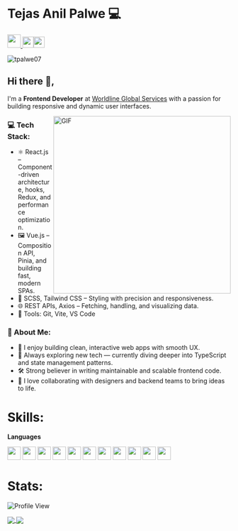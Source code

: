 # Tejas Anil Palwe 💻
<p>
<a href="https://twitter.com/palwe_tejas" target="_blank" rel="noopener noreferrer">
  <img src="https://img.shields.io/badge/X-000000?style=for-the-badge&logo=x&logoColor=white" height="30"/>
</a>
<a href="https://www.linkedin.com/in/tpalwe07/"><img src="https://img.shields.io/badge/linkedin-%230077B5.svg?&style=for-the-badge&logo=linkedin&logoColor=white" height=25></a><a href="https://www.instagram.com/tej_uss21/"><img src="https://img.shields.io/badge/instagram-%23E4405F.svg?&style=for-the-badge&logo=instagram&logoColor=white" height=25></a>

</p>
 
<p align="left"> <img src="https://komarev.com/ghpvc/?username=tpalwe07" alt="tpalwe07" /> </p> 
  
## Hi there 👋,           
I'm a **Frontend Developer** at <a href="https://worldline.com/" target="_blank" rel="noopener noreferrer">Worldline Global Services</a> with a passion for building responsive and dynamic user interfaces. 

<img align="right" alt="GIF" src="https://miro.medium.com/max/875/1*Urc28sbnORGOW5oyohQ06g.gif" width="400px" />  

### 💻 Tech Stack:
- ⚛️ React.js – Component-driven architecture, hooks, Redux, and performance optimization.
- 🖼️ Vue.js – Composition API, Pinia, and building fast, modern SPAs.
- 💅 SCSS, Tailwind CSS – Styling with precision and responsiveness.
- 🌐 REST APIs, Axios – Fetching, handling, and visualizing data.
- 🧰 Tools: Git, Vite, VS Code

### 🚀 About Me:
- 🔭 I enjoy building clean, interactive web apps with smooth UX.
- 🧠 Always exploring new tech — currently diving deeper into TypeScript and state management patterns.
- 🛠️ Strong believer in writing maintainable and scalable frontend code.
- 💬 I love collaborating with designers and backend teams to bring ideas to life.

# Skills:

**Languages**
<p>
<!-- React -->
<img src="https://img.shields.io/badge/React-20232A?style=for-the-badge&logo=react&logoColor=61DAFB" height="30"/>

<!-- Vue -->
<img src="https://img.shields.io/badge/Vue.js-35495E?style=for-the-badge&logo=vue.js&logoColor=4FC08D" height="30"/>

<!-- JavaScript -->
<img src="https://img.shields.io/badge/JavaScript-F7DF1E?style=for-the-badge&logo=javascript&logoColor=black" height="30"/>

<!-- HTML5 -->
<img src="https://img.shields.io/badge/HTML5-E34F26?style=for-the-badge&logo=html5&logoColor=white" height="30"/>

<!-- CSS3 -->
<img src="https://img.shields.io/badge/CSS3-1572B6?style=for-the-badge&logo=css3&logoColor=white" height="30"/>

<!-- SCSS -->
<img src="https://img.shields.io/badge/SCSS-CC6699?style=for-the-badge&logo=sass&logoColor=white" height="30"/>

<!-- Tailwind CSS -->
<img src="https://img.shields.io/badge/TailwindCSS-38B2AC?style=for-the-badge&logo=tailwind-css&logoColor=white" height="30"/> 

<!-- Git -->
<img src="https://img.shields.io/badge/Git-F05032?style=for-the-badge&logo=git&logoColor=white" height="30"/>

<!-- GitHub -->
<img src="https://img.shields.io/badge/GitHub-181717?style=for-the-badge&logo=github&logoColor=white" height="30"/>

<!-- VS Code -->
<img src="https://img.shields.io/badge/VS%20Code-007ACC?style=for-the-badge&logo=visual-studio-code&logoColor=white" height="30"/>

<!-- Vite -->
<img src="https://img.shields.io/badge/Vite-646CFF?style=for-the-badge&logo=vite&logoColor=white" height="30"/>

</p>

 # Stats:
 
![Profile View](http://estruyf-github.azurewebsites.net/api/VisitorHit?user=tpalwe07&repo=github-visitors-badge&countColorcountColor&countColor=%237B1E7A)

<a href="https://tpalwe07.github.io">
  <img src="https://github-readme-stats.vercel.app/api?username=tpalwe07&count_private=true" align="center"/>
</a>
<a href="https://tpalwe07.github.io">
  <img src="https://github-readme-stats.vercel.app/api/top-langs/?username=tpalwe07&layout=compact" align="center"/>
</a>

